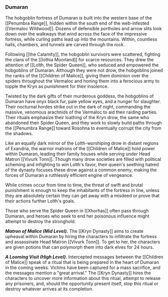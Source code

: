 ### Dumaran

The hobgoblin fortress of Dumaran is built into the western base of the [[Penumbra Range]], hidden within the south end of the web-infested [[Vermaloc Wildwood]]. Dozens of defensible portholes and arrow slits look down over the walkways that wind across the face of the impressive fortress, while curling paths lead up into the mountains. Within, countless halls, chambers, and tunnels are carved through the rock.

Following [[the Calamity]], the hobgoblin survivors were scattered, fighting the clans of the [[Iothia Moorland]] for scarce resources. They drew the attention of [[Lolth, the Spider Queen]], who seduced and empowered the hobgoblins of Dumaran. Although they were not drow, the hobgoblins joined the ranks of the [[Children of Malice]], giving them dominion over the spiders throughout the Vermaloc and honing them into a ferocious army to topple the Kryn as punishment for their insolence.

Twisted by the dark gifts of their murderous goddess, the hobgoblins of Dumaran have onyx black fur, pale yellow eyes, and a hunger for slaughter. Their nocturnal hordes strike out in the dark of night, commanding the massive, venomous arachnids of the Vermaloc to aid their raiding parties. Their rituals emphasize their loathing of the Kryn drow, the same who abandoned their Spider Queen, and they work to slowly build paths through the [[Penumbra Range]] toward Rosohna to eventually corrupt the city from the shadows.

Like an equally dark mirror of the Lolth-worshiping drow in distant regions of Exandria, the warrior matrons of the [[Children of Malice]] hold power within Dumaran, leading their family houses while serving under Head Matron [[Vivurk Tonn]]. Though many drow societies are filled with political scheming and infighting to win Lolth's favor, their queen's seething hatred of the dynasty focuses these drow against a common enemy, making the forces of Dumaran a ruthlessly efficient engine of vengeance.

While crimes occur from time to time, the threat of swift and brutal punishment is enough to keep the inhabitants of the fortress in line, unless they are absolutely certain they can get away with a misdeed or prove that their actions further Lolth's goals.

Those who serve the Spider Queen in [[Xhorhas]] often pass through Dumaran, and heroes who seek to end her poisonous influence might attempt to destroy the stronghold.

_**Matron of Malice (Mid Level).**_ The [[Kryn Dynasty]] aims to create upheaval within Dumaran by hiring the characters to infiltrate the fortress and assassinate Head Matron [[Vivurk Tonn]]. To get to her, the characters are given potions that can polymorph them into dark elves for 24 hours.

_**A Looming Visit (High Level).**_ Intercepted messages between the [[Children of Malice]] speak of a ritual that is being prepared in the heart of Dumaran in the coming weeks. Victims have been captured for a mass sacrifice, and the messages mention a "great arrival." The [[Kryn Dynasty]] hires the characters to uncover more information about this ritual, attempt to release any prisoners, and, should the opportunity present itself, stop this ritual or destroy whatever arrives at its completion.